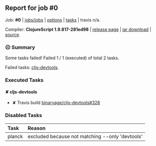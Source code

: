 ## Report for job #0

Job: **#0** | [jobs/jobs](https://github.com/cljs-oss/canary/commit/jobs) | [options](options.edn) | [tasks](tasks.edn) | travis n/a.

Compiler: **ClojureScript 1.9.817-281ed98** | [release page](https://github.com/cljs-oss/canary/releases/tag/r1.9.817-281ed98) | [jar download](https://github.com/cljs-oss/canary/releases/download/r1.9.817-281ed98/clojurescript-1.9.817-281ed98.jar) | [source](https://github.com/darwin/clojurescript/commit/281ed9861c1edcd7cba7130462eadf3b37bc714a).

### ☹ Summary

Some tasks failed! Failed 1 / 1 (executed) of total 2 tasks.

Failed tasks: [cljs-devtools](#-cljs-devtools).

### Executed Tasks

#### &#x2718; cljs-devtools
  * &#x2718; Travis build [binaryage/cljs-devtools#328](https://travis-ci.org/binaryage/cljs-devtools/builds/254843924)

### Disabled Tasks
| Task | Reason |
| :--- | :--- |
| planck | excluded because not matching --only 'devtools' |